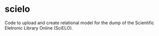 # scielo
Code to upload and create relational model for the dump of the Scientific Eletronic Library Online (SciELO).
